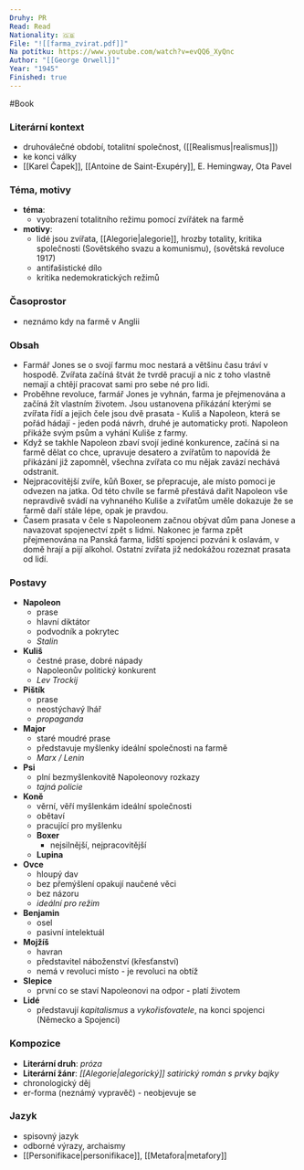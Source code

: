 ```yaml
---
Druhy: PR
Read: Read
Nationality: 🇬🇧
File: "![[farma_zvirat.pdf]]"
Na potítku: https://www.youtube.com/watch?v=evQQ6_XyQnc
Author: "[[George Orwell]]"
Year: "1945"
Finished: true
---
```

#Book
### Literární kontext
- druhoválečné období, totalitní společnost, ([[Realismus|realismus]])
- ke konci války
- [[Karel Čapek]], [[Antoine de Saint-Exupéry]], E. Hemingway, Ota Pavel
### Téma, motivy
- **téma**:
	- vyobrazení totalitního režimu pomocí zvířátek na farmě
- **motivy**:
	- lidé jsou zvířata, [[Alegorie|alegorie]], hrozby totality, kritika společnosti (Sovětského svazu a komunismu), (sovětská revoluce 1917)
	- antifašistické dílo
	- kritika nedemokratických režimů
### Časoprostor
- neznámo kdy na farmě v Anglii
### Obsah
- Farmář Jones se o svojí farmu moc nestará a většinu času tráví v hospodě. Zvířata začíná štvát že tvrdě pracují a nic z toho vlastně nemají a chtějí pracovat sami pro sebe né pro lidi.
- Proběhne revoluce, farmář Jones je vyhnán, farma je přejmenována a začíná žít vlastním životem. Jsou ustanovena přikázání kterými se zvířata řídí a jejich čele jsou dvě prasata - Kuliš a Napoleon, která se pořád hádají - jeden podá návrh, druhé je automaticky proti. Napoleon přikáže svým psům a vyhání Kuliše z farmy. 
- Když se takhle Napoleon zbaví svojí jediné konkurence, začíná si na farmě dělat co chce, upravuje desatero a zvířatům to napovídá že přikázání již zapomněl, všechna zvířata co mu nějak zavází nechává odstranit.
- Nejpracovitější zvíře, kůň Boxer, se přepracuje, ale místo pomoci je odvezen na jatka. Od této chvíle se farmě přestává dařit Napoleon vše nepravdivě svádí na vyhnaného Kuliše a zvířatům uměle dokazuje že se farmě daří stále lépe, opak je pravdou.
- Časem prasata v čele s Napoleonem začnou obývat dům pana Jonese a navazovat spojenectví zpět s lidmi. Nakonec je farma zpět přejmenována na Panská farma, lidští spojenci pozváni k oslavám, v domě hrají a pijí alkohol. Ostatní zvířata již nedokážou rozeznat prasata od lidí.
### Postavy
- **Napoleon**
	- prase
	- hlavní diktátor
	- podvodník a pokrytec
	- *Stalin*
- **Kuliš**
	- čestné prase, dobré nápady
	- Napoleonův politický konkurent
	- *Lev Trockij*
- **Pištík**
	- prase
	- neostýchavý lhář
	- *propaganda*
- **Major**
	- staré moudré prase
	- představuje myšlenky ideální společnosti na farmě
	- *Marx / Lenin*
- **Psi**
	- plní bezmyšlenkovitě Napoleonovy rozkazy
	- *tajná policie*
- **Koně**
	- věrní, věří myšlenkám ideální společnosti
	- obětaví
	- pracující pro myšlenku
	- **Boxer**
		- nejsilnější, nejpracovitější
	- **Lupina**
- **Ovce**
	- hloupý dav
	- bez přemýšlení opakují naučené věci
	- bez názoru
	- *ideální pro režim*
- **Benjamin**
	- osel
	- pasivní intelektuál
- **Mojžíš**
	- havran
	- představitel náboženství (křesťanství)
	- nemá v revoluci místo - je revoluci na obtíž
- **Slepice**
	- první co se staví Napoleonovi na odpor - platí životem
- **Lidé**
	- představují *kapitalismus* a *vykořisťovatele*, na konci spojenci (Německo a Spojenci)
### Kompozice
- **Literární druh**: *próza*
- **Literární žánr**: *[[Alegorie|alegorický]] satirický román s prvky bajky*
- chronologický děj
- er-forma (neznámý vypravěč) - neobjevuje se
### Jazyk
- spisovný jazyk
- odborné výrazy, archaismy
- [[Personifikace|personifikace]], [[Metafora|metafory]]
